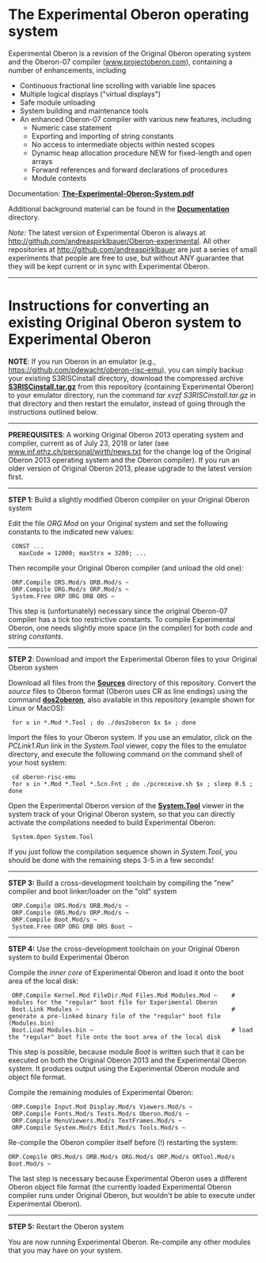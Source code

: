 # The Experimental Oberon operating system
Experimental Oberon is a revision of the Original Oberon operating system and the Oberon-07 compiler (www.projectoberon.com), containing a number of enhancements, including

* Continuous fractional line scrolling with variable line spaces
* Multiple logical displays ("virtual displays")
* Safe module unloading
* System building and maintenance tools
* An enhanced Oberon-07 compiler with various new features, including
  * Numeric case statement
  * Exporting and importing of string constants
  * No access to intermediate objects within nested scopes
  * Dynamic heap allocation procedure NEW for fixed-length and open arrays
  * Forward references and forward declarations of procedures
  * Module contexts

Documentation: [**The-Experimental-Oberon-System.pdf**](Documentation/The-Experimental-Oberon-System.pdf)

Additional background material can be found in the [**Documentation**](Documentation) directory.

*Note:* The latest version of Experimental Oberon is always at http://github.com/andreaspirklbauer/Oberon-experimental. All other repositories at http://github.com/andreaspirklbauer are just a series of small experiments that people are free to use, but without ANY guarantee that they will be kept current or in sync with Experimental Oberon.

------------------------------------------------------

# Instructions for converting an existing Original Oberon system to Experimental Oberon

**NOTE**: If you run Oberon in an emulator (e.g., https://github.com/pdewacht/oberon-risc-emu), you can simply backup your existing S3RISCinstall directory, download the compressed archive [**S3RISCinstall.tar.gz**](Documentation/S3RISCinstall.tar.gz) from this repository (containing Experimental Oberon) to your emulator directory, run the command *tar xvzf S3RISCinstall.tar.gz* in that directory and then restart the emulator, instead of going through the instructions outlined below.

------------------------------------------------------

**PREREQUISITES**: A working Original Oberon 2013 operating system and compiler, current as of July 23, 2018 or later (see www.inf.ethz.ch/personal/wirth/news.txt for the change log of the Original Oberon 2013 operating system and the Oberon compiler). If you run an older version of Original Oberon 2013, please upgrade to the latest version first.

------------------------------------------------------

**STEP 1**: Build a slightly modified Oberon compiler on your Original Oberon system

Edit the file *ORG.Mod* on your Original system and set the following constants to the indicated new values:

     CONST ...
       maxCode = 12000; maxStrx = 3200; ...

Then recompile your Original Oberon compiler (and unload the old one):

     ORP.Compile ORS.Mod/s ORB.Mod/s ~
     ORP.Compile ORG.Mod/s ORP.Mod/s ~
     System.Free ORP ORG ORB ORS ~

This step is (unfortunately) necessary since the original Oberon-07 compiler has a tick too restrictive constants. To compile Experimental Oberon, one needs slightly more space (in the compiler) for both *code* and *string constants*.

------------------------------------------------------

**STEP 2**: Download and import the Experimental Oberon files to your Original Oberon system

Download all files from the [**Sources**](Sources/) directory of this repository. Convert the *source* files to Oberon format (Oberon uses CR as line endings) using the command [**dos2oberon**](dos2oberon), also available in this repository (example shown for Linux or MacOS):

     for x in *.Mod *.Tool ; do ./dos2oberon $x $x ; done

Import the files to your Oberon system. If you use an emulator, click on the *PCLink1.Run* link in the *System.Tool* viewer, copy the files to the emulator directory, and execute the following command on the command shell of your host system:

     cd oberon-risc-emu
     for x in *.Mod *.Tool *.Scn.Fnt ; do ./pcreceive.sh $x ; sleep 0.5 ; done

Open the Experimental Oberon version of the [**System.Tool**](Sources/System.Tool) viewer in the system track of your Original Oberon system, so that you can directly activate the compilations needed to build Experimental Oberon:

     System.Open System.Tool

If you just follow the compilation sequence shown in *System.Tool*, you should be done with the remaining steps 3-5 in a few seconds!

------------------------------------------------------

**STEP 3:** Build a cross-development toolchain by compiling the "new" compiler and boot linker/loader on the "old" system

     ORP.Compile ORS.Mod/s ORB.Mod/s ~
     ORP.Compile ORG.Mod/s ORP.Mod/s ~
     ORP.Compile Boot.Mod/s ~
     System.Free ORP ORG ORB ORS Boot ~

------------------------------------------------------

**STEP 4:** Use the cross-development toolchain on your Original Oberon system to build Experimental Oberon

Compile the *inner core* of Experimental Oberon and load it onto the boot area of the local disk:

     ORP.Compile Kernel.Mod FileDir.Mod Files.Mod Modules.Mod ~    # modules for the "regular" boot file for Experimental Oberon
     Boot.Link Modules ~                                           # generate a pre-linked binary file of the "regular" boot file (Modules.bin)
     Boot.Load Modules.bin ~                                       # load the "regular" boot file onto the boot area of the local disk

This step is possible, because module *Boot* is written such that it can be executed on both the Original Oberon 2013 and the Experimental Oberon system. It produces output using the Experimental Oberon module and object file format.

Compile the remaining modules of Experimental Oberon:

     ORP.Compile Input.Mod Display.Mod/s Viewers.Mod/s ~
     ORP.Compile Fonts.Mod/s Texts.Mod/s Oberon.Mod/s ~
     ORP.Compile MenuViewers.Mod/s TextFrames.Mod/s ~
     ORP.Compile System.Mod/s Edit.Mod/s Tools.Mod/s ~

Re-compile the Oberon compiler itself before (!) restarting the system:

    ORP.Compile ORS.Mod/s ORB.Mod/s ORG.Mod/s ORP.Mod/s ORTool.Mod/s Boot.Mod/s ~

The last step is necessary because Experimental Oberon uses a different Oberon object file format (the currently loaded Experimental Oberon compiler runs under Original Oberon, but wouldn't be able to execute under Experimental Oberon).

------------------------------------------------------

**STEP 5:** Restart the Oberon system

You are now running Experimental Oberon. Re-compile any other modules that you may have on your system.
